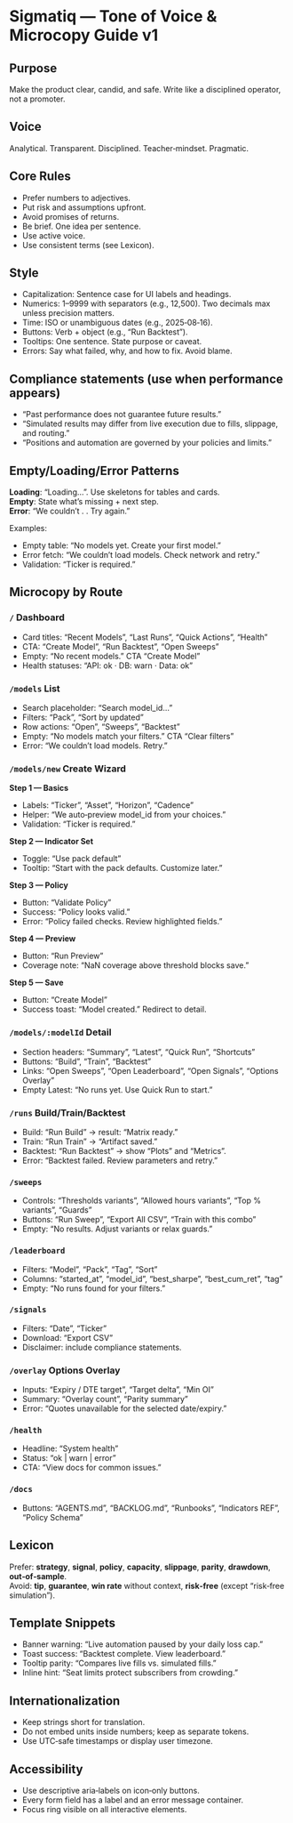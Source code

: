# Sigmatiq — Tone of Voice & Microcopy Guide v1

## Purpose
Make the product clear, candid, and safe. Write like a disciplined operator, not a promoter.

## Voice
Analytical. Transparent. Disciplined. Teacher‑mindset. Pragmatic.

## Core Rules
- Prefer numbers to adjectives.  
- Put risk and assumptions upfront.  
- Avoid promises of returns.  
- Be brief. One idea per sentence.  
- Use active voice.  
- Use consistent terms (see Lexicon).

## Style
- Capitalization: Sentence case for UI labels and headings.  
- Numerics: 1–9999 with separators (e.g., 12,500). Two decimals max unless precision matters.  
- Time: ISO or unambiguous dates (e.g., 2025‑08‑16).  
- Buttons: Verb + object (e.g., “Run Backtest”).  
- Tooltips: One sentence. State purpose or caveat.  
- Errors: Say what failed, why, and how to fix. Avoid blame.

## Compliance statements (use when performance appears)
- “Past performance does not guarantee future results.”  
- “Simulated results may differ from live execution due to fills, slippage, and routing.”  
- “Positions and automation are governed by your policies and limits.”

## Empty/Loading/Error Patterns
**Loading**: “Loading…”. Use skeletons for tables and cards.  
**Empty**: State what’s missing + next step.  
**Error**: “We couldn’t <action>. <Short reason>. Try again.”

Examples:  
- Empty table: “No models yet. Create your first model.”  
- Error fetch: “We couldn’t load models. Check network and retry.”  
- Validation: “Ticker is required.”

## Microcopy by Route

### `/` Dashboard
- Card titles: “Recent Models”, “Last Runs”, “Quick Actions”, “Health”  
- CTA: “Create Model”, “Run Backtest”, “Open Sweeps”  
- Empty: “No recent models.” CTA “Create Model”  
- Health statuses: “API: ok · DB: warn · Data: ok”

### `/models` List
- Search placeholder: “Search model_id…”  
- Filters: “Pack”, “Sort by updated”  
- Row actions: “Open”, “Sweeps”, “Backtest”  
- Empty: “No models match your filters.” CTA “Clear filters”  
- Error: “We couldn’t load models. Retry.”

### `/models/new` Create Wizard
**Step 1 — Basics**  
- Labels: “Ticker”, “Asset”, “Horizon”, “Cadence”  
- Helper: “We auto‑preview model_id from your choices.”  
- Validation: “Ticker is required.”

**Step 2 — Indicator Set**  
- Toggle: “Use pack default”  
- Tooltip: “Start with the pack defaults. Customize later.”

**Step 3 — Policy**  
- Button: “Validate Policy”  
- Success: “Policy looks valid.”  
- Error: “Policy failed checks. Review highlighted fields.”

**Step 4 — Preview**  
- Button: “Run Preview”  
- Coverage note: “NaN coverage above threshold blocks save.”

**Step 5 — Save**  
- Button: “Create Model”  
- Success toast: “Model created.” Redirect to detail.

### `/models/:modelId` Detail
- Section headers: “Summary”, “Latest”, “Quick Run”, “Shortcuts”  
- Buttons: “Build”, “Train”, “Backtest”  
- Links: “Open Sweeps”, “Open Leaderboard”, “Open Signals”, “Options Overlay”  
- Empty Latest: “No runs yet. Use Quick Run to start.”

### `/runs` Build/Train/Backtest
- Build: “Run Build” → result: “Matrix ready.”  
- Train: “Run Train” → “Artifact saved.”  
- Backtest: “Run Backtest” → show “Plots” and “Metrics”.  
- Error: “Backtest failed. Review parameters and retry.”

### `/sweeps`
- Controls: “Thresholds variants”, “Allowed hours variants”, “Top % variants”, “Guards”  
- Buttons: “Run Sweep”, “Export All CSV”, “Train with this combo”  
- Empty: “No results. Adjust variants or relax guards.”

### `/leaderboard`
- Filters: “Model”, “Pack”, “Tag”, “Sort”  
- Columns: “started_at”, “model_id”, “best_sharpe”, “best_cum_ret”, “tag”  
- Empty: “No runs found for your filters.”

### `/signals`
- Filters: “Date”, “Ticker”  
- Download: “Export CSV”  
- Disclaimer: include compliance statements.

### `/overlay` Options Overlay
- Inputs: “Expiry / DTE target”, “Target delta”, “Min OI”  
- Summary: “Overlay count”, “Parity summary”  
- Error: “Quotes unavailable for the selected date/expiry.”

### `/health`
- Headline: “System health”  
- Status: “ok | warn | error”  
- CTA: “View docs for common issues.”

### `/docs`
- Buttons: “AGENTS.md”, “BACKLOG.md”, “Runbooks”, “Indicators REF”, “Policy Schema”

## Lexicon
Prefer: **strategy**, **signal**, **policy**, **capacity**, **slippage**, **parity**, **drawdown**, **out‑of‑sample**.  
Avoid: **tip**, **guarantee**, **win rate** without context, **risk‑free** (except “risk‑free simulation”).

## Template Snippets
- Banner warning: “Live automation paused by your daily loss cap.”  
- Toast success: “Backtest complete. View leaderboard.”  
- Tooltip parity: “Compares live fills vs. simulated fills.”  
- Inline hint: “Seat limits protect subscribers from crowding.”

## Internationalization
- Keep strings short for translation.  
- Do not embed units inside numbers; keep as separate tokens.  
- Use UTC‑safe timestamps or display user timezone.

## Accessibility
- Use descriptive aria‑labels on icon‑only buttons.  
- Every form field has a label and an error message container.  
- Focus ring visible on all interactive elements.
